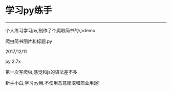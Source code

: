 # 学习py练手

---

个人练习学习py,制作了个爬取简书的小demo

爬虫简书图片和标题.py

2017/12/11

py 2.7x

第一次写爬虫,感觉和js的语法差不多

新手小白,学习py用,不使用恶意爬取和商业用途!